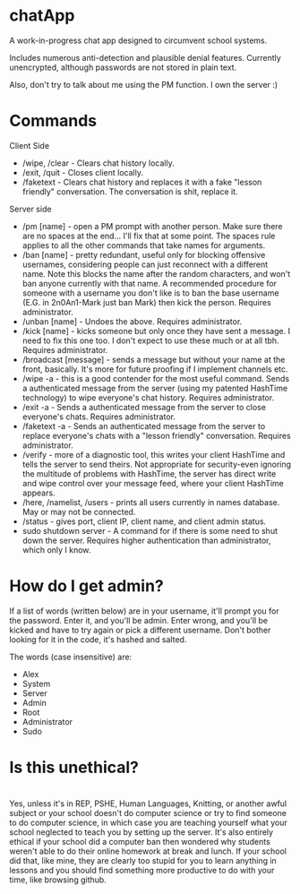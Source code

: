 # chatApp
A work-in-progress chat app designed to circumvent school systems. 

Includes numerous anti-detection and plausible denial features. 
Currently unencrypted, although passwords are not stored in plain text.

Also, don't try to talk about me using the PM function. I own the server :)

# Commands
Client Side
- /wipe, /clear - Clears chat history locally.
- /exit, /quit - Closes client locally.
- /faketext - Clears chat history and replaces it with a fake "lesson friendly" conversation. The conversation is shit, replace it.

Server side
- /pm [name] - open a PM prompt with another person. Make sure there are no spaces at the end... I'll fix that at some point. The spaces rule applies to all the other commands that take names for arguments.
- /ban [name] - pretty redundant, useful only for blocking offensive usernames, considering people can just reconnect with a different name. Note this blocks the name after the random characters, and won't ban anyone currently with that name. A recommended procedure for someone with a username you don't like is to ban the base username (E.G. in 2n0An1-Mark just ban Mark) then kick the person. Requires administrator. 
- /unban [name] - Undoes the above. Requires administrator.
- /kick [name] - kicks someone but only once they have sent a message. I need to fix this one too. I don't expect to use these much or at all tbh. Requires administrator.
- /broadcast [message] - sends a message but without your name at the front, basically. It's more for future proofing if I implement channels etc.
- /wipe -a - this is a good contender for the most useful command. Sends a authenticated message from the server (using my patented HashTime technology) to wipe everyone's chat history. Requires administrator.
- /exit -a - Sends a authenticated message from the server to close everyone's chats. Requires administrator.
- /faketext -a - Sends an authenticated message from the server to replace everyone's chats with a "lesson friendly" conversation. Requires administrator.
- /verify - more of a diagnostic tool, this writes your client HashTime and tells the server to send theirs. Not appropriate for security-even ignoring the multitude of problems with HashTime, the server has direct write and wipe control over your message feed, where your client HashTime appears. 
- /here, /namelist, /users - prints all users currently in names database. May or may not be connected. 
- /status - gives port, client IP, client name, and client admin status.
- sudo shutdown server - A command for if there is some need to shut down the server. Requires higher authentication than administrator, which only I know.

# How do I get admin?
If a list of words (written below) are in your username, it'll prompt you for the password. Enter it, and you'll be admin. Enter wrong, and you'll be kicked and have to try again or pick a different username. Don't bother looking for it in the code, it's hashed and salted.

The words (case insensitive) are:
- Alex
- System
- Server
- Admin
- Root
- Administrator
- Sudo

# Is this unethical?
# <rant>
Yes, unless it's in REP, PSHE, Human Languages, Knitting, or another awful subject or your school doesn't do computer science or try to find someone to do computer science, in which case you are teaching yourself what your school neglected to teach you by setting up the server. It's also entirely ethical if your school did a computer ban then wondered why students weren't able to do their online homework at break and lunch. If your school did that, like mine, they are clearly too stupid for you to learn anything in lessons and you should find something more productive to do with your time, like browsing github.

# </rant>